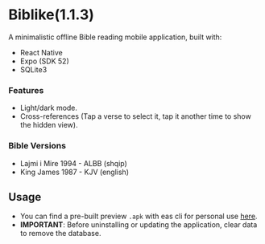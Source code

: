 # Biblike(1.1.3)

A minimalistic offline Bible reading mobile application, built with:

- React Native
- Expo (SDK 52)
- SQLite3

### Features

- Light/dark mode.
- Cross-references (Tap a verse to select it, tap it another time to show the hidden view).

### Bible Versions

- Lajmi i Mire 1994 - ALBB (shqip)
- King James 1987 - KJV (english)

## Usage

- You can find a pre-built preview `.apk` with eas cli for personal use [here](./builds).
- **IMPORTANT**: Before uninstalling or updating the application, clear data to remove the database.
